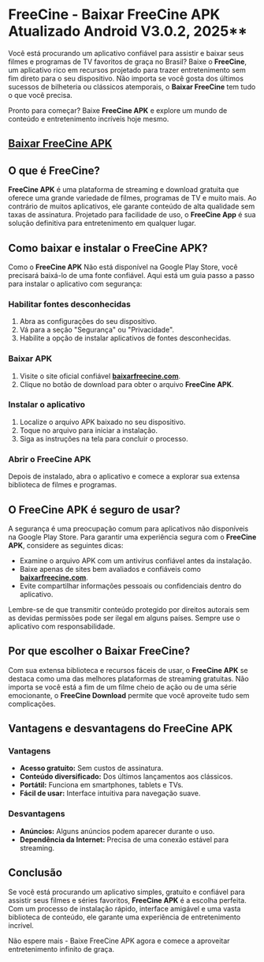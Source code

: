 # FreeCine - Baixar FreeCine APK Atualizado Android V3.0.2, 2025**  

Você está procurando um aplicativo confiável para assistir e baixar seus filmes e programas de TV favoritos de graça no Brasil? Baixe o **FreeCine**, um aplicativo rico em recursos projetado para trazer entretenimento sem fim direto para o seu dispositivo. Não importa se você gosta dos últimos sucessos de bilheteria ou clássicos atemporais, o **Baixar FreeCine** tem tudo o que você precisa.

Pronto para começar? Baixe **FreeCine APK** e explore um mundo de conteúdo e entretenimento incríveis hoje mesmo.

## [Baixar FreeCine APK](https://baixarfreecine.com/)

## O que é FreeCine?
**FreeCine APK** é uma plataforma de streaming e download gratuita que oferece uma grande variedade de filmes, programas de TV e muito mais. Ao contrário de muitos aplicativos, ele garante conteúdo de alta qualidade sem taxas de assinatura. Projetado para facilidade de uso, o **FreeCine App** é sua solução definitiva para entretenimento em qualquer lugar.

## Como baixar e instalar o FreeCine APK?

Como o **FreeCine APK** Não está disponível na Google Play Store, você precisará baixá-lo de uma fonte confiável. Aqui está um guia passo a passo para instalar o aplicativo com segurança:

### Habilitar fontes desconhecidas
1. Abra as configurações do seu dispositivo.
2. Vá para a seção "Segurança" ou "Privacidade".
3. Habilite a opção de instalar aplicativos de fontes desconhecidas.

### Baixar APK
1. Visite o site oficial confiável **[baixarfreecine.com](https://baixarfreecine.com/)**.
2. Clique no botão de download para obter o arquivo **FreeCine APK**.

### Instalar o aplicativo
1. Localize o arquivo APK baixado no seu dispositivo.
2. Toque no arquivo para iniciar a instalação.
3. Siga as instruções na tela para concluir o processo.

### Abrir o FreeCine APK
Depois de instalado, abra o aplicativo e comece a explorar sua extensa biblioteca de filmes e programas.

## O FreeCine APK é seguro de usar?

A segurança é uma preocupação comum para aplicativos não disponíveis na Google Play Store. Para garantir uma experiência segura com o **FreeCine APK**, considere as seguintes dicas:

- Examine o arquivo APK com um antivírus confiável antes da instalação.
- Baixe apenas de sites bem avaliados e confiáveis ​​como **[baixarfreecine.com](https://baixarfreecine.com/)**.
- Evite compartilhar informações pessoais ou confidenciais dentro do aplicativo.

Lembre-se de que transmitir conteúdo protegido por direitos autorais sem as devidas permissões pode ser ilegal em alguns países. Sempre use o aplicativo com responsabilidade.

## Por que escolher o Baixar FreeCine?

Com sua extensa biblioteca e recursos fáceis de usar, o **FreeCine APK** se destaca como uma das melhores plataformas de streaming gratuitas. Não importa se você está a fim de um filme cheio de ação ou de uma série emocionante, o **FreeCine Download** permite que você aproveite tudo sem complicações.

## Vantagens e desvantagens do FreeCine APK

### Vantagens
- **Acesso gratuito:** Sem custos de assinatura.
- **Conteúdo diversificado:** Dos últimos lançamentos aos clássicos.
- **Portátil:** Funciona em smartphones, tablets e TVs.
- **Fácil de usar:** Interface intuitiva para navegação suave.

### Desvantagens
- **Anúncios:** Alguns anúncios podem aparecer durante o uso.
- **Dependência da Internet:** Precisa de uma conexão estável para streaming.

## Conclusão

Se você está procurando um aplicativo simples, gratuito e confiável para assistir seus filmes e séries favoritos, **FreeCine APK** é a escolha perfeita. Com um processo de instalação rápido, interface amigável e uma vasta biblioteca de conteúdo, ele garante uma experiência de entretenimento incrível.

Não espere mais - Baixe FreeCine APK agora e comece a aproveitar entretenimento infinito de graça.
